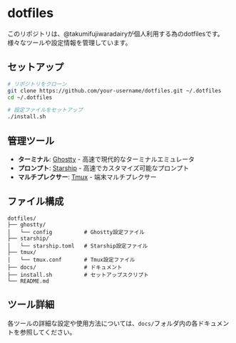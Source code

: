 # dotfiles

このリポジトリは、@takumifujiwaradairyが個人利用する為のdotfilesです。
様々なツールや設定情報を管理しています。

## セットアップ

```bash
# リポジトリをクローン
git clone https://github.com/your-username/dotfiles.git ~/.dotfiles
cd ~/.dotfiles

# 設定ファイルをセットアップ
./install.sh
```

## 管理ツール
- **ターミナル**: [Ghostty](docs/ghostty.md) - 高速で現代的なターミナルエミュレータ
- **プロンプト**: [Starship](docs/starship.md) - 高速でカスタマイズ可能なプロンプト
- **マルチプレクサー**: [Tmux](docs/tmux.md) - 端末マルチプレクサー

## ファイル構成

```
dotfiles/
├── ghostty/
│   └── config          # Ghostty設定ファイル
├── starship/
│   └── starship.toml   # Starship設定ファイル
├── tmux/
│   └── tmux.conf       # Tmux設定ファイル
├── docs/               # ドキュメント
├── install.sh          # セットアップスクリプト
└── README.md
```

## ツール詳細

各ツールの詳細な設定や使用方法については、`docs/`フォルダ内の各ドキュメントを参照してください。

